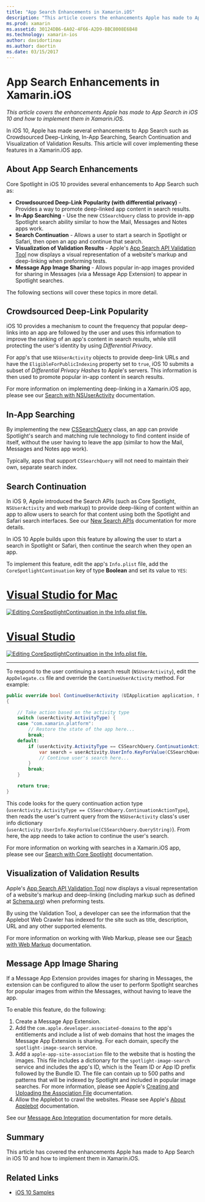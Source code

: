 ```yaml
---
title: "App Search Enhancements in Xamarin.iOS"
description: "This article covers the enhancements Apple has made to App Search in iOS 10 and how to implement them in Xamarin.iOS."
ms.prod: xamarin
ms.assetid: 30124DB6-6A02-4F66-A2D9-BBC8008E6B48
ms.technology: xamarin-ios
author: davidortinau
ms.author: daortin
ms.date: 03/15/2017
---
```


# App Search Enhancements in Xamarin.iOS

_This article covers the enhancements Apple has made to App Search in iOS 10 and how to implement them in Xamarin.iOS._

In iOS 10, Apple has made several enhancements to App Search such as Crowdsourced Deep-Linking, In-App Searching, Search Continuation and Visualization of Validation Results. This article will cover implementing these features in a Xamarin.iOS app.

## About App Search Enhancements

Core Spotlight in iOS 10 provides several enhancements to App Search such as:

- **Crowdsourced Deep-Link Popularity (with differential privacy)** - Provides a way to promote deep-linked app content in search results.
- **In-App Searching** - Use the new `CSSearchQuery` class to provide in-app Spotlight search ability similar to how the Mail, Messages and Notes apps work.
- **Search Continuation** - Allows a user to start a search in Spotlight or Safari, then open an app and continue that search.
- **Visualization of Validation Results** - Apple's [App Search API Validation Tool](https://search.developer.apple.com/appsearch-validation-tool) now displays a visual representation of a website's markup and deep-linking when preforming tests.
- **Message App Image Sharing** - Allows popular in-app images provided for sharing in Messages (via a Message App Extension) to appear in Spotlight searches.

The following sections will cover these topics in more detail.

## Crowdsourced Deep-Link Popularity

iOS 10 provides a mechanism to count the frequency that popular deep-links into an app are followed by the user and uses this information to improve the ranking of an app's content in search results, while still protecting the user's identity by using *Differential Privacy*.

For app's that use `NSUserActivity` objects to provide deep-link URLs and have the `EligibleForPublicIndexing` property set to `true`, iOS 10 submits a subset of *Differential Privacy Hashes* to Apple's servers. This information is then used to promote popular in-app content in search results.

For more information on implementing deep-linking in a Xamarin.iOS app, please see our [Search with NSUserActivity](~/ios/platform/search/nsuseractivity.md) documentation.

## In-App Searching

By implementing the new [CSSearchQuery](https://developer.apple.com/reference/corespotlight/cssearchquery) class, an app can provide Spotlight's search and matching rule technology to find content inside of itself, without the user having to leave the app (similar to how the Mail, Messages and Notes app work).

Typically, apps that support `CSSearchQuery` will not need to maintain their own, separate search index.

## Search Continuation

In iOS 9, Apple introduced the Search APIs (such as Core Spotlight, `NSUserActivity` and web markup) to provide deep-liking of content within an app to allow users to search for that content using both the Spotlight and Safari search interfaces. See our [New Search APIs](~/ios/platform/search/index.md) documentation for more details.

In iOS 10 Apple builds upon this feature by allowing the user to start a search in Spotlight or Safari, then continue the search when they open an app.

To implement this feature, edit the app's `Info.plist` file, add the `CoreSpotlightContinuation` key of type **Boolean** and set its value to `YES`:

# [Visual Studio for Mac](#tab/macos)

[![Editing CoreSpotlightContinuation in the Info.plist file.](app-search-enhancements-images/search01.png)](app-search-enhancements-images/search01.png#lightbox)

# [Visual Studio](#tab/windows)

[![Editing CoreSpotlightContinuation in the Info.plist file.](app-search-enhancements-images/searchw01.png)](app-search-enhancements-images/search01.png#lightbox)

-----

To respond to the user continuing a search result (`NSUserActivity`), edit the `AppDelegate.cs` file and override the `ContinueUserActivity` method. For example:

```csharp
public override bool ContinueUserActivity (UIApplication application, NSUserActivity userActivity, UIApplicationRestorationHandler completionHandler)
{

    // Take action based on the activity type
    switch (userActivity.ActivityType) {
    case "com.xamarin.platform":
        // Restore the state of the app here...
        break;
    default:
        if (userActivity.ActivityType == CSSearchQuery.ContinuationActionType) {
            var search = userActivity.UserInfo.KeyForValue(CSSearchQuery.QueryString);
            // Continue user's search here...
        }
        break;
    }

    return true;
}
```

This code looks for the query continuation action type (`userActivity.ActivityType == CSSearchQuery.ContinuationActionType`), then reads the user's current query from the `NSUserActivity` class's user info dictionary (`userActivity.UserInfo.KeyForValue(CSSearchQuery.QueryString)`). From here, the app needs to take action to continue the user's search.

For more information on working with searches in a Xamarin.iOS app, please see our [Search with Core Spotlight](~/ios/platform/search/corespotlight.md) documentation.

## Visualization of Validation Results

Apple's [App Search API Validation Tool](https://search.developer.apple.com/appsearch-validation-tool) now displays a visual representation of a website's markup and deep-linking (including markup such as defined at [Schema.org](https://schema.org/)) when preforming tests.

By using the Validation Tool, a developer can see the information that the Applebot Web Crawler has indexed for the site such as title, description, URL and any other supported elements.

For more information on working with Web Markup, please see our [Seach with Web Markup](~/ios/platform/search/web-markup.md) documentation.

## Message App Image Sharing

If a Message App Extension provides images for sharing in Messages, the extension can be configured to allow the user to perform Spotlight searches for popular images from within the Messages, without having to leave the app.

To enable this feature, do the following:

1. Create a Message App Extension.
2. Add the `com.apple.developer.associated-domains` to the app's entitlements and include a list of web domains that host the images the Message App Extension is sharing. For each domain, specify the `spotlight-image-search` service.
3. Add a `apple-app-site-association` file to the website that is hosting the images. This file includes a dictionary for the `spotlight-image-search` service and includes the app's ID, which is the Team ID or App ID prefix followed by the Bundle ID. The file can contain up to 500 paths and patterns that will be indexed by Spotlight and included in popular image searches. For more information, please see Apple's [Creating and Uploading the Association File](https://developer.apple.com/library/prerelease/content/documentation/General/Conceptual/AppSearch/UniversalLinks.html#//apple_ref/doc/uid/TP40016308-CH12-SW4) documentation.
4. Allow the Applebot to crawl the websites. Please see Apple's [About Applebot](https://support.apple.com/HT204683) documentation.

See our [Message App Integration](~/ios/platform/message-app-integration/index.md) documentation for more details.

## Summary

This article has covered the enhancements Apple has made to App Search in iOS 10 and how to implement them in Xamarin.iOS.

## Related Links

- [iOS 10 Samples](/samples/browse/?products=xamarin&term=Xamarin.iOS%2biOS10)